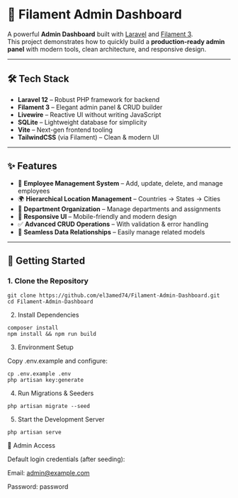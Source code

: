 # 🚀 Filament Admin Dashboard

A powerful **Admin Dashboard** built with [Laravel](https://laravel.com/) and [Filament 3](https://filamentphp.com/).  
This project demonstrates how to quickly build a **production-ready admin panel** with modern tools, clean architecture, and responsive design.  

---

## 🛠️ Tech Stack
- **Laravel 12** – Robust PHP framework for backend  
- **Filament 3** – Elegant admin panel & CRUD builder  
- **Livewire** – Reactive UI without writing JavaScript  
- **SQLite** – Lightweight database for simplicity  
- **Vite** – Next-gen frontend tooling  
- **TailwindCSS** (via Filament) – Clean & modern UI  

---

## ✨ Features
- 👥 **Employee Management System** – Add, update, delete, and manage employees  
- 🌍 **Hierarchical Location Management** – Countries → States → Cities  
- 🏢 **Department Organization** – Manage departments and assignments  
- 📱 **Responsive UI** – Mobile-friendly and modern design  
- ✅ **Advanced CRUD Operations** – With validation & error handling  
- 🔗 **Seamless Data Relationships** – Easily manage related models  

---

## 🚀 Getting Started

### 1. Clone the Repository
```
git clone https://github.com/el3amed74/Filament-Admin-Dashboard.git
cd Filament-Admin-Dashboard
```
2. Install Dependencies
```
composer install
npm install && npm run build
```
3. Environment Setup

Copy .env.example and configure:
```
cp .env.example .env
php artisan key:generate
```
4. Run Migrations & Seeders
```
php artisan migrate --seed
```
5. Start the Development Server
```
php artisan serve
```

👤 Admin Access

Default login credentials (after seeding):

Email: admin@example.com

Password: password


